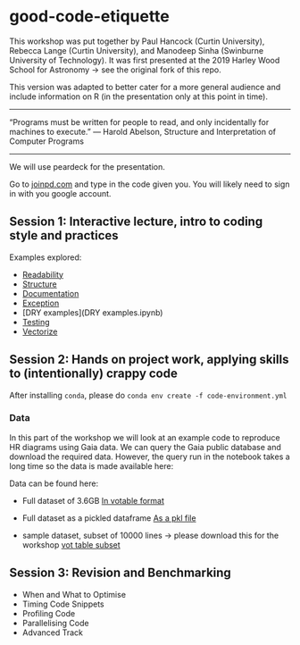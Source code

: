 # good-code-etiquette

This workshop was put together by Paul Hancock (Curtin University), Rebecca Lange (Curtin University), and Manodeep Sinha (Swinburne University of Technology). It was first presented at the 2019 Harley Wood School for Astronomy -> see the original fork of this repo.

This version was adapted to better cater for a more general audience and include information on R (in the presentation only at this point in time).

---

“Programs must be written for people to read, and only incidentally for machines to execute.”
― Harold Abelson, Structure and Interpretation of Computer Programs 

---

We will use peardeck for the presentation.

Go to [joinpd.com](https://app.peardeck.com/join) and type in the code given you.
You will likely need to sign in with you google account.

## Session 1: Interactive lecture, intro to coding style and practices
Examples explored:
- [Readability](Readbility.ipynb)
- [Structure](Structure.ipynb)
- [Documentation](Documentation.ipynb)
- [Exception](Excepttions.ipynb)
- [DRY examples](DRY examples.ipynb)
- [Testing](Testing.ipynb)
- [Vectorize](Vectorize.ipynb)

## Session 2: Hands on project work, applying skills to (intentionally) crappy code

After installing `conda`, please do `conda env create -f code-environment.yml`

### Data

In this part of the workshop we will look at an example code to reproduce HR diagrams using Gaia data.
We can query the Gaia public database and download the required data.
However, the query run in the notebook takes a long time so the data is made available here:

Data can be found here:

- Full dataset of 3.6GB
[In votable format](https://www.dropbox.com/s/3hsijr0fsj6evjb/async_20190630210155.vot?dl=0)

- Full dataset as a pickled dataframe
[As a pkl file](https://www.dropbox.com/s/4jat5yjmb7okwi9/async_20190630210155.pkl?dl=0)

- sample dataset, subset of 10000 lines -> please download this for the workshop
[vot table subset](https://www.dropbox.com/s/3hczxo7vtn7zia7/async_subset.vot?dl=0)

## Session 3: Revision and Benchmarking

- When and What to Optimise
- Timing Code Snippets
- Profiling Code
- Parallelising Code
- Advanced Track

